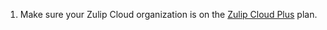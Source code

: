 1. Make sure your Zulip Cloud organization is on the [Zulip Cloud
   Plus](https://zulip.com/plans/) plan.
